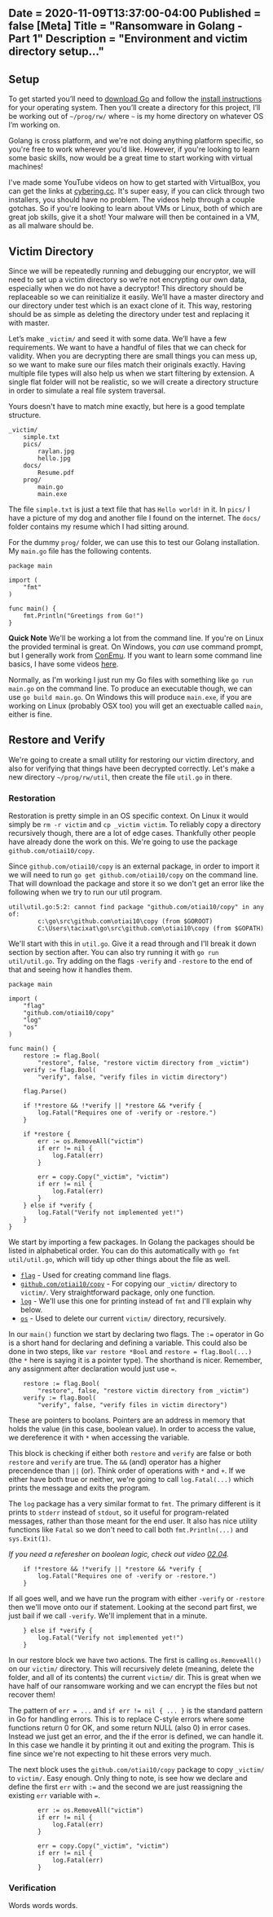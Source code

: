 Date = 2020-11-09T13:37:00-04:00
Published = false
[Meta]
Title = "Ransomware in Golang - Part 1"
Description = "Environment and victim directory setup..."
---
## Setup

To get started you’ll need to [download Go](https://golang.org/dl/) and follow the [install instructions](https://golang.org/doc/install) for your operating system. Then you’ll create a directory for this project, I’ll be working out of `~/prog/rw/` where `~` is my home directory on whatever OS I’m working on. 

Golang is cross platform, and we're not doing anything platform specific, so you're free to work wherever you'd like. However, if you're looking to learn some basic skills, now would be a great time to start working with virtual machines! 

I've made some YouTube videos on how to get started with VirtualBox, you can get the links at [cybering.cc](https://cybering.cc/#00). It's super easy, if you can click through two installers, you should have no problem. The videos help through a couple gotchas. So if you're looking to learn about VMs or Linux, both of which are great job skills, give it a shot! Your malware will then be contained in a VM, as all malware should be.

## Victim Directory

Since we will be repeatedly running and debugging our encryptor, we will need to set up a victim directory so we’re not encrypting our own data, especially when we do not have a decryptor! This directory should be replaceable so we can reinitialize it easily. We’ll have a master directory and our directory under test which is an exact clone of it. This way, restoring should be as simple as deleting the directory under test and replacing it with master.

Let’s make `_victim/` and seed it with some data. We’ll have a few requirements. We want to have a handful of files that we can check for validity. When you are decrypting there are small things you can mess up, so we want to make sure our files match their originals exactly. Having multiple file types will also help us when we start filtering by extension. A single flat folder will not be realistic, so we will create a directory structure in order to simulate a real file system traversal.

Yours doesn't have to match mine exactly, but here is a good template structure. 

```
_victim/
	simple.txt
	pics/
		raylan.jpg
		hello.jpg
	docs/
		Resume.pdf
	prog/
		main.go
		main.exe
```

The file `simple.txt` is just a text file that has `Hello world!` in it. In `pics/` I have a picture of my dog and another file I found on the internet. The `docs/` folder contains my resume which I had sitting around.

For the dummy `prog/` folder, we can use this to test our Golang installation. My `main.go` file has the following contents.

```golang
package main

import (
	"fmt"
)

func main() {
	fmt.Println("Greetings from Go!")
}
```

**Quick Note** We'll be working a lot from the command line. If you're on Linux the provided terminal is great. On Windows, you *can* use command prompt, but I generally work from [ConEmu](https://conemu.github.io/). If you want to learn some command line basics, I have some videos [here](https://cybering.cc/#01).

Normally, as I'm working I just run my Go files with something like `go run main.go` on the command line. To produce an executable though, we can use `go build main.go`. On Windows this will produce `main.exe`, if you are working on Linux (probably OSX too) you will get an exectuable called `main`, either is fine. 

## Restore and Verify

We're going to create a small utility for restoring our victim directory, and also for verifying that things have been decrypted correctly. Let's make a new directory `~/prog/rw/util`, then create the file `util.go` in there.

### Restoration

Restoration is pretty simple in an OS specific context. On Linux it would simply be `rm -r victim` and `cp _victim victim`. To reliably copy a directory recursively though, there are a lot of edge cases. Thankfully other people have already done the work on this. We're going to use the package `github.com/otiai10/copy`. 

Since `github.com/otiai10/copy` is an external package, in order to import it we will need to run `go get github.com/otiai10/copy` on the command line. That will download the package and store it so we don't get an error like the following when we try to run our util program.

```
util\util.go:5:2: cannot find package "github.com/otiai10/copy" in any of:
        c:\go\src\github.com\otiai10\copy (from $GOROOT)
        C:\Users\tacixat\go\src\github.com\otiai10\copy (from $GOPATH)
```

We'll start with this in `util.go`. Give it a read through and I'll break it down section by section after. You can also try running it with `go run util/util.go`. Try adding on the flags `-verify` and `-restore` to the end of that and seeing how it handles them.

```golang
package main

import (
	"flag"
	"github.com/otiai10/copy"
	"log"
	"os"
)

func main() {
	restore := flag.Bool(
		"restore", false, "restore victim directory from _victim")
	verify := flag.Bool(
		"verify", false, "verify files in victim directory")

	flag.Parse()

	if !*restore && !*verify || *restore && *verify {
		log.Fatal("Requires one of -verify or -restore.")
	}

	if *restore {
		err := os.RemoveAll("victim")
		if err != nil {
			log.Fatal(err)
		}

		err = copy.Copy("_victim", "victim")
		if err != nil {
			log.Fatal(err)
		}
	} else if *verify {
		log.Fatal("Verify not implemented yet!")
	}
}
```

We start by importing a few packages. In Golang the packages should be listed in alphabetical order. You can do this automatically with `go fmt util/util.go`, which will tidy up other things about the file as well.

* [`flag`](https://golang.org/pkg/flag) - Used for creating command line flags.
* [`github.com/otiai10/copy`](https://pkg.go.dev/github.com/otiai10/copy) - For copying our `_victim/` directory to `victim/`. Very straightforward package, only one function.
* [`log`](https://golang.org/pkg/log) - We'll use this one for printing instead of `fmt` and I'll explain why below.
* [`os`](https://golang.org/pkg/os) - Used to delete our current `victim/` directory, recursively.

In our `main()` function we start by declaring two flags. The `:=` operator in Go is a short hand for declaring and defining a variable. This could also be done in two steps, like `var restore *Bool` and `restore = flag.Bool(...)` (the `*` here is saying it is a pointer type). The shorthand is nicer. Remember, any assignment after declaration would just use `=`.

```golang
	restore := flag.Bool(
		"restore", false, "restore victim directory from _victim")
	verify := flag.Bool(
		"verify", false, "verify files in victim directory")
```

These are pointers to boolans. Pointers are an address in memory that holds the value (in this case, boolean value). In order to access the value, we dereference it with `*` when accessing the variable.

This block is checking if either both `restore` and `verify` are false or both `restore` and `verify` are true. The `&&` (and) operator has a higher precendence than `||` (or). Think order of operations with `*` and `+`. If we either have both true or neither, we're going to call `log.Fatal(...)` which prints the message and exits the program. 

The `log` package has a very similar format to `fmt`. The primary different is it prints to `stderr` instead of `stdout`, so it useful for program-related messages, rather than those meant for the end user. It also has nice utility functions like `Fatal` so we don't need to call both `fmt.Println(...)` and `sys.Exit(1)`.

*If you need a referesher on boolean logic, check out video [02.04](https://cybering.cc/#02).*

```golang
	if !*restore && !*verify || *restore && *verify {
		log.Fatal("Requires one of -verify or -restore.")
	}
```

If all goes well, and we have run the program with either `-verify` or `-restore` then we'll move onto our if statement. Looking at the second part first, we just bail if we call `-verify`. We'll implement that in a minute.

```golang
	} else if *verify {
		log.Fatal("Verify not implemented yet!")
	}
```

In our restore block we have two actions. The first is calling `os.RemoveAll()` on our `victim/` directory. This will recursively delete (meaning, delete the folder, and all of its contents) the current `victim/` dir. This is great when we have half of our ransomware working and we can encrypt the files but not recover them! 

The pattern of `err = ...` and `if err != nil { ... }` is the standard pattern in Go for handling errors. This is to replace C-style errors where some functions return 0 for OK, and some return NULL (also 0) in error cases. Instead we just get an error, and the if the error is defined, we can handle it. In this case we handle it by printing it out and exiting the program. This is fine since we're not expecting to hit these errors very much.

The next block uses the `github.com/otiai10/copy` package to copy `_victim/` to `victim/`. Easy enough. Only thing to note, is see how we declare and define the first `err` with `:=` and the second we are just reassigning the existing `err` variable with `=`.

```golang
		err := os.RemoveAll("victim")
		if err != nil {
			log.Fatal(err)
		}

		err = copy.Copy("_victim", "victim")
		if err != nil {
			log.Fatal(err)
		}
```

### Verification

Words words words.